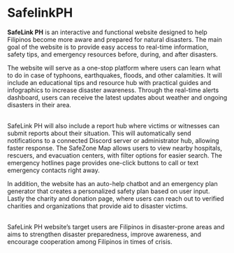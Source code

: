 # SafelinkPH

<b>SafeLink PH</b> is an interactive and functional website designed to help Filipinos become more aware and prepared for natural disasters. The main goal of the website is to provide easy access to real-time information, safety tips, and emergency resources before, during, and after disasters.<br> 
	<p>The website will serve as a one-stop platform where users can learn what to do in case of typhoons, earthquakes, floods, and other calamities. It will include an educational tips and resource hub with practical guides and infographics to increase disaster awareness. Through the real-time alerts dashboard, users can receive the latest updates about weather and ongoing disasters in their area.<p><br>
SafeLink PH will also include a report hub where victims or witnesses can submit reports about their situation. This will automatically send notifications to a connected Discord server or administrator hub, allowing faster response. The SafeZone Map allows users to view nearby hospitals, rescuers, and evacuation centers, with filter options for easier search. The emergency hotlines page provides one-click buttons to call or text emergency contacts right away.<br>
	<p>In addition, the website has an auto-help chatbot and an emergency plan generator that creates a personalized safety plan based on user input. Lastly the charity and donation page, where users can reach out to verified charities and organizations that provide aid to disaster victims.<p><br>
	SafeLink PH website’s target users are Filipinos in disaster-prone areas and aims to strengthen disaster preparedness, improve awareness, and encourage cooperation among Filipinos in times of crisis. 
